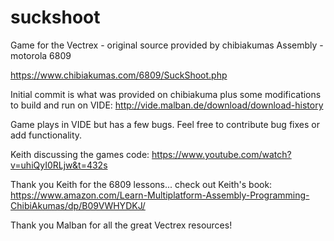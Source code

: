 # suckshoot
Game for the Vectrex - original source provided by chibiakumas
Assembly - motorola 6809 

https://www.chibiakumas.com/6809/SuckShoot.php

Initial commit is what was provided on chibiakuma plus some modifications to build and run on VIDE: http://vide.malban.de/download/download-history

Game plays in VIDE but has a few bugs.  Feel free to contribute bug fixes or add functionality.

Keith discussing the games code: https://www.youtube.com/watch?v=uhiQyI0RLjw&t=432s

Thank you Keith for the 6809 lessons... check out Keith's book: https://www.amazon.com/Learn-Multiplatform-Assembly-Programming-ChibiAkumas/dp/B09VWHYDKJ/


Thank you Malban for all the great Vectrex resources!

